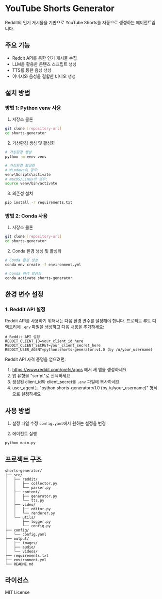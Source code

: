 # YouTube Shorts Generator

Reddit의 인기 게시물을 기반으로 YouTube Shorts를 자동으로 생성하는 에이전트입니다.

## 주요 기능

- Reddit API를 통한 인기 게시물 수집
- LLM을 활용한 콘텐츠 스크립트 생성
- TTS를 통한 음성 생성
- 이미지와 음성을 결합한 비디오 생성

## 설치 방법

### 방법 1: Python venv 사용

1. 저장소 클론
```bash
git clone [repository-url]
cd shorts-generator
```

2. 가상환경 생성 및 활성화
```bash
# 가상환경 생성
python -m venv venv

# 가상환경 활성화
# Windows의 경우:
venv\Scripts\activate
# macOS/Linux의 경우:
source venv/bin/activate
```

3. 의존성 설치
```bash
pip install -r requirements.txt
```

### 방법 2: Conda 사용

1. 저장소 클론
```bash
git clone [repository-url]
cd shorts-generator
```

2. Conda 환경 생성 및 활성화
```bash
# Conda 환경 생성
conda env create -f environment.yml

# Conda 환경 활성화
conda activate shorts-generator
```

## 환경 변수 설정

### 1. Reddit API 설정
Reddit API를 사용하기 위해서는 다음 환경 변수를 설정해야 합니다. 프로젝트 루트 디렉토리에 `.env` 파일을 생성하고 다음 내용을 추가하세요:

```env
# Reddit API 설정
REDDIT_CLIENT_ID=your_client_id_here
REDDIT_CLIENT_SECRET=your_client_secret_here
REDDIT_USER_AGENT=python:shorts-generator:v1.0 (by /u/your_username)
```

Reddit API 자격 증명을 얻으려면:
1. https://www.reddit.com/prefs/apps 에서 새 앱을 생성하세요
2. 앱 유형을 "script"로 선택하세요
3. 생성된 client_id와 client_secret을 `.env` 파일에 복사하세요
4. user_agent는 "python:shorts-generator:v1.0 (by /u/your_username)" 형식으로 설정하세요

## 사용 방법

1. 설정 파일 수정
`config.yaml`에서 원하는 설정을 변경

2. 에이전트 실행
```bash
python main.py
```

## 프로젝트 구조

```
shorts-generator/
├── src/
│   ├── reddit/
│   │   ├── collector.py
│   │   └── parser.py
│   ├── content/
│   │   ├── generator.py
│   │   └── tts.py
│   ├── video/
│   │   ├── editor.py
│   │   └── renderer.py
│   └── utils/
│       ├── logger.py
│       └── config.py
├── config/
│   └── config.yaml
├── output/
│   ├── images/
│   ├── audio/
│   └── videos/
├── requirements.txt
├── environment.yml
└── README.md
```

## 라이선스

MIT License 